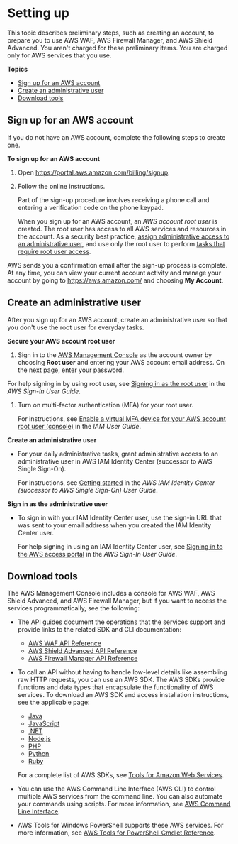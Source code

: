 # Setting up<a name="setting-up-waf"></a>

This topic describes preliminary steps, such as creating an account, to prepare you to use AWS WAF, AWS Firewall Manager, and AWS Shield Advanced\. You aren't charged for these preliminary items\. You are charged only for AWS services that you use\. 

**Topics**
+ [Sign up for an AWS account](#sign-up-for-aws)
+ [Create an administrative user](#create-an-admin)
+ [Download tools](#setting-up-waf-tools)

## Sign up for an AWS account<a name="sign-up-for-aws"></a>

If you do not have an AWS account, complete the following steps to create one\.

**To sign up for an AWS account**

1. Open [https://portal\.aws\.amazon\.com/billing/signup](https://portal.aws.amazon.com/billing/signup)\.

1. Follow the online instructions\.

   Part of the sign\-up procedure involves receiving a phone call and entering a verification code on the phone keypad\.

   When you sign up for an AWS account, an *AWS account root user* is created\. The root user has access to all AWS services and resources in the account\. As a security best practice, [assign administrative access to an administrative user](https://docs.aws.amazon.com/singlesignon/latest/userguide/getting-started.html), and use only the root user to perform [tasks that require root user access](https://docs.aws.amazon.com/accounts/latest/reference/root-user-tasks.html)\.

AWS sends you a confirmation email after the sign\-up process is complete\. At any time, you can view your current account activity and manage your account by going to [https://aws\.amazon\.com/](https://aws.amazon.com/) and choosing **My Account**\.

## Create an administrative user<a name="create-an-admin"></a>

After you sign up for an AWS account, create an administrative user so that you don't use the root user for everyday tasks\.

**Secure your AWS account root user**

1.  Sign in to the [AWS Management Console](https://console.aws.amazon.com/) as the account owner by choosing **Root user** and entering your AWS account email address\. On the next page, enter your password\.

   For help signing in by using root user, see [Signing in as the root user](https://docs.aws.amazon.com/signin/latest/userguide/console-sign-in-tutorials.html#introduction-to-root-user-sign-in-tutorial) in the *AWS Sign\-In User Guide*\.

1. Turn on multi\-factor authentication \(MFA\) for your root user\.

   For instructions, see [Enable a virtual MFA device for your AWS account root user \(console\)](https://docs.aws.amazon.com/IAM/latest/UserGuide/id_credentials_mfa_enable_virtual.html#enable-virt-mfa-for-root) in the *IAM User Guide*\.

**Create an administrative user**
+ For your daily administrative tasks, grant administrative access to an administrative user in AWS IAM Identity Center \(successor to AWS Single Sign\-On\)\.

  For instructions, see [Getting started](https://docs.aws.amazon.com/singlesignon/latest/userguide/getting-started.html) in the *AWS IAM Identity Center \(successor to AWS Single Sign\-On\) User Guide*\.

**Sign in as the administrative user**
+ To sign in with your IAM Identity Center user, use the sign\-in URL that was sent to your email address when you created the IAM Identity Center user\.

  For help signing in using an IAM Identity Center user, see [Signing in to the AWS access portal](https://docs.aws.amazon.com/signin/latest/userguide/iam-id-center-sign-in-tutorial.html) in the *AWS Sign\-In User Guide*\.

## Download tools<a name="setting-up-waf-tools"></a>

The AWS Management Console includes a console for AWS WAF, AWS Shield Advanced, and AWS Firewall Manager, but if you want to access the services programmatically, see the following:
+ The API guides document the operations that the services support and provide links to the related SDK and CLI documentation:
  + [AWS WAF API Reference](https://docs.aws.amazon.com/waf/latest/APIReference/)
  + [AWS Shield Advanced API Reference](https://docs.aws.amazon.com/waf/latest/DDOSAPIReference/)
  + [AWS Firewall Manager API Reference](https://docs.aws.amazon.com/fms/2018-01-01/APIReference/Welcome.html)
+ To call an API without having to handle low\-level details like assembling raw HTTP requests, you can use an AWS SDK\. The AWS SDKs provide functions and data types that encapsulate the functionality of AWS services\. To download an AWS SDK and access installation instructions, see the applicable page: 
  + [Java](https://aws.amazon.com/sdk-for-java/)
  + [JavaScript](http://aws.amazon.com/sdkforbrowser/)
  + [\.NET](https://aws.amazon.com/sdk-for-net/)
  + [Node\.js](https://aws.amazon.com/sdk-for-node-js/)
  + [PHP](https://aws.amazon.com/sdk-for-php/)
  + [Python](https://github.com/boto/boto)
  + [Ruby](https://aws.amazon.com/sdk-for-ruby/)

  For a complete list of AWS SDKs, see [Tools for Amazon Web Services](http://aws.amazon.com/tools/)\.
+ You can use the AWS Command Line Interface \(AWS CLI\) to control multiple AWS services from the command line\. You can also automate your commands using scripts\. For more information, see [AWS Command Line Interface](https://aws.amazon.com/cli/)\.
+ AWS Tools for Windows PowerShell supports these AWS services\. For more information, see [AWS Tools for PowerShell Cmdlet Reference](http://aws.amazon.com/documentation/powershell/)\.